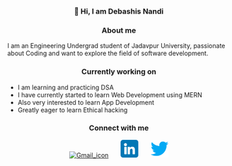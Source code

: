    ### <p align="center"> 👋 Hi, I am Debashis Nandi</p>
   ### <p align="center"> About me</p>
   I am an Engineering Undergrad student of Jadavpur University, passionate about Coding and want to explore the field of software development.
   ### <p align="center"> Currently working on</p>
   - I am learning and practicing DSA
   - I have currently started to learn Web Development using MERN
   - Also very interested to learn App Development
   - Greatly eager to learn Ethical hacking
 
<!-- ## <p align="center">My Github stats</p>
<p align="center"><img width="60%" src="https://github-readme-stats.vercel.app/api?username=Debashis08&show_icons=true&line_height=20&theme=tokyonight" /></p>
<p align="center"><img width="40%" src="https://github-readme-stats.vercel.app/api/top-langs/?username=Debashis08&langs_count=5&theme=tokyonight" /></p> -->


   
   
   
   
   
   
   
### <p align="center"> Connect with me </p>
<p align="center"><a href="mailto:debashisnandi576@gmail.com"><img style="height: 40px; width: 40px" src="/Images/gmail.jpg" alt="Gmail_icon"></a>&nbsp;&nbsp;&nbsp;&nbsp;&nbsp;&nbsp;
<a href="https://www.linkedin.com/in/debashis-nandi-219a62195"><img style="height: 40px; width: 40px"  src="/Images/linkedin.png" alt="Linkedin_icon"></a>&nbsp;&nbsp;&nbsp;&nbsp;&nbsp;&nbsp;
<!-- <a href="https://github.com/Debashis08"><img style="height: 40px; width: 40px"  src="/Images/github_icon.png" alt="Github_icon"></a>&nbsp;&nbsp;&nbsp;&nbsp;&nbsp;&nbsp; -->
<!-- <a href="https://www.facebook.com/profile.php?id=100004941376234"><img style="height: 40px; width: 40px" src="/Images/facebook_logo_icon.png" alt="Facebook_icon"></a>&nbsp;&nbsp;&nbsp;&nbsp;&nbsp;&nbsp;
<a href="https://www.instagram.com/debashis_nandi08?r=nametag"><img style="height: 40px; width: 40px" src="/Images/instagram_icon.png" alt="Instagram_icon"></a>&nbsp;&nbsp;&nbsp;&nbsp;&nbsp;&nbsp; -->
<a href="https://twitter.com/Debashis_0804?t=RlnpBD3uYgcKGMGMIa6NfQ&s=09"><img style="height: 40px; width: 40px"  src="/Images/twitter.png" alt="Twitter_icon"></a></p>

